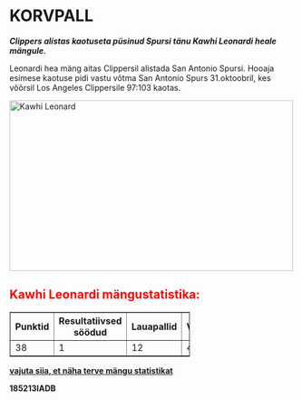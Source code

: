 <!DOCTYPE html>
<html>
<head>
</head>
<body>

<h1>KORVPALL</h1>
<p><b><em>Clippers alistas kaotuseta püsinud Spursi tänu Kawhi Leonardi heale mängule.</em></b></p>
<p>Leonardi hea mäng aitas Clippersil alistada San Antonio Spursi.
Hooaja esimese kaotuse pidi vastu võtma San Antonio Spurs 31.oktoobril, kes võõrsil Los Angeles Clippersile 97:103 kaotas.<p/>
<img src="https://images.complex.com/complex/images/c_limit,dpr_auto,q_90,w_720/fl_lossy,pg_1/tamishssnux80kwdlapv/kawhi-leonard" width="500" height="300" alt="Kawhi Leonard" />
<h2><b><font color="red">Kawhi Leonardi mängustatistika:</font><b></h2>
 <table style="width:63%" border=1>
  <tr>
    <th>Punktid</th>
    <th>Resultatiivsed söödud</th>
    <th>Lauapallid</th>
    <th>Vaheltlõiked</th>
  </tr>
  <tr>
    <td>38</td>
    <td>1</td>
    <td>12</td>
    <td>4</td>
  </tr>
</table> 
<p></p>
 <a href="https://watch.nba.com/game/20191031/SASLAC#/boxscore">vajuta siia, et näha terve mängu statistikat</a> 
<p> 185213IADB </p>
</body>
</html>
